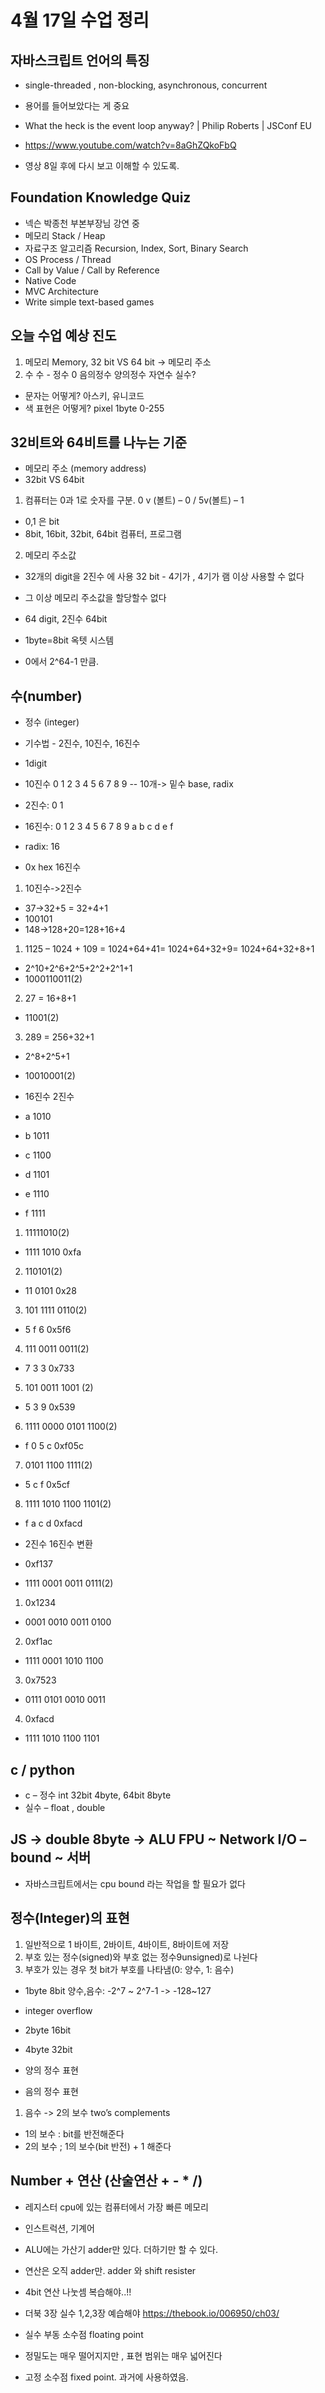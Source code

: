 # 4월 17일 수업 정리

## 자바스크립트 언어의 특징
- single-threaded , non-blocking, asynchronous, concurrent
- 용어를 들어보았다는 게 중요

- What the heck is the event loop anyway? | Philip Roberts | JSConf EU
- <https://www.youtube.com/watch?v=8aGhZQkoFbQ>
- 영상 8일 후에 다시 보고 이해할 수 있도록.

## Foundation Knowledge Quiz
- 넥슨 박종천 부본부장님 강연 중
- 메모리 Stack / Heap
- 자료구조 알고리즘 Recursion, Index, Sort, Binary Search
- OS Process / Thread
- Call by Value / Call by Reference
- Native Code
- MVC Architecture
- Write simple text-based games

## 오늘 수업 예상 진도
1. 메모리 Memory, 32 bit VS 64 bit -> 메모리 주소
2. 수 수 - 정수 0 음의정수 양의정수 자연수 실수?
- 문자는 어떻게? 아스키, 유니코드
- 색 표현은 어떻게? pixel 1byte 0-255

## 32비트와 64비트를 나누는 기준
- 메모리 주소 (memory address)
 - 32bit VS 64bit

1. 컴퓨터는 0과 1로 숫자를 구분. 0 v (볼트) – 0 / 5v(볼트) – 1
- 0,1 은 bit
- 8bit, 16bit, 32bit, 64bit 컴퓨터, 프로그램
2. 메모리 주소값
- 32개의 digit을 2진수 에 사용 32 bit - 4기가 , 4기가 램 이상 사용할 수 없다
- 그 이상 메모리 주소값을 할당할수 없다

- 64 digit, 2진수 64bit
- 1byte=8bit 옥텟 시스템
- 0에서 2^64-1 만큼.

## 수(number)
- 정수 (integer)
- 기수법 - 2진수, 10진수, 16진수

- 1digit 
- 10진수 0 1 2 3 4 5 6 7 8 9 
-- 10개-> 밑수 base, radix
- 2진수: 0 1
- 16진수: 0 1 2 3 4 5 6 7 8 9 a b c d e f 
- radix: 16
- 0x hex 16진수

1. 10진수->2진수
- 37->32+5 = 32+4+1
- 100101
- 148->128+20=128+16+4

1. 1125 – 1024 + 109 = 1024+64+41= 1024+64+32+9= 1024+64+32+8+1
- 2^10+2^6+2^5+2^2+2^1+1 
- 1000110011(2)
2. 27 = 16+8+1
- 11001(2)
3. 289 = 256+32+1
- 2^8+2^5+1 
- 10010001(2)

- 16진수 2진수
- a 1010
- b 1011
- c	1100
- d	1101
- e	1110
- f	1111

1. 11111010(2)
- 1111 1010 0xfa
2. 110101(2)
- 11 0101 0x28
3. 101 1111 0110(2)
- 5 f 6 0x5f6
4. 111 0011 0011(2)
- 7 3 3 0x733
5. 101 0011 1001 (2)
- 5 3 9 0x539
6. 1111 0000 0101 1100(2)
- f 0 5 c 0xf05c
7. 0101 1100 1111(2)
- 5 c f 0x5cf
8. 1111 1010 1100 1101(2)
- f a c d 0xfacd

- 2진수 16진수 변환
- 0xf137
- 1111 0001 0011 0111(2)

1. 0x1234
- 0001 0010 0011 0100
2. 0xf1ac
- 1111 0001 1010 1100
3. 0x7523
- 0111 0101 0010 0011
4. 0xfacd
- 1111 1010 1100 1101

## c / python
- c – 정수 int 32bit 4byte, 64bit 8byte
- 실수 – float , double

## JS -> double 8byte -> ALU FPU ~ Network I/O – bound ~ 서버
- 자바스크립트에서는 cpu bound 라는 작업을 할 필요가 없다

## 정수(Integer)의 표현
 1. 일반적으로 1 바이트, 2바이트, 4바이트, 8바이트에 저장
 2. 부호 있는 정수(signed)와 부호 없는 정수9unsigned)로 나뉜다
 3. 부호가 있는 경우 첫 bit가 부호를 나타냄(0: 양수, 1: 음수)
- 1byte 8bit 양수,음수: -2^7 ~ 2^7-1 -> -128~127
- integer overflow
- 2byte 16bit
- 4byte 32bit

- 양의 정수 표현
- 음의 정수 표현
1. 음수 -> 2의 보수 two’s complements
- 1의 보수 : bit를 반전해준다
- 2의 보수 ; 1의 보수(bit 반전) + 1 해준다

## Number + 연산 (산술연산 + - * /)
- 레지스터 cpu에 있는 컴퓨터에서 가장 빠른 메모리
- 인스트럭션, 기계어
- ALU에는 가산기 adder만 있다. 더하기만 할 수 있다.
- 연산은 오직 adder만. adder 와 shift resister

- 4bit 연산 나눗셈 복습해야..!!
- 더북 3장 실수 1,2,3장 예습해야
<https://thebook.io/006950/ch03/>

- 실수 부동 소수점 floating point
 - 정밀도는 매우 떨어지지만 , 표현 범위는 매우 넓어진다
 - 고정 소수점 fixed point. 과거에 사용하였음.
